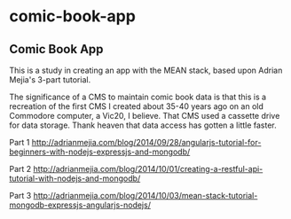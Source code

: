 # comic-book-app

Comic Book App
--------------
This is a study in creating an app with the MEAN stack, based upon Adrian Mejia's 3-part tutorial.

The significance of a CMS to maintain comic book data is that this is a recreation of the first CMS I created about 35-40 years ago on an old Commodore computer, a Vic20, I believe.  That CMS used a cassette drive for data storage.  Thank heaven that data access has gotten a little faster.

Part 1
http://adrianmejia.com/blog/2014/09/28/angularjs-tutorial-for-beginners-with-nodejs-expressjs-and-mongodb/

Part 2
http://adrianmejia.com/blog/2014/10/01/creating-a-restful-api-tutorial-with-nodejs-and-mongodb/

Part 3
http://adrianmejia.com/blog/2014/10/03/mean-stack-tutorial-mongodb-expressjs-angularjs-nodejs/
